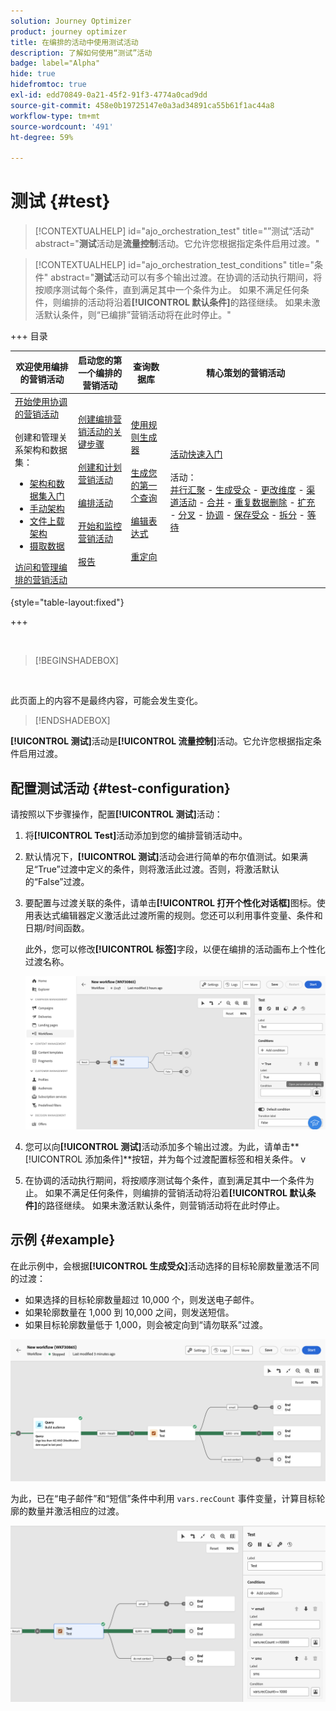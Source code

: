 ```yaml
---
solution: Journey Optimizer
product: journey optimizer
title: 在编排的活动中使用测试活动
description: 了解如何使用“测试”活动
badge: label="Alpha"
hide: true
hidefromtoc: true
exl-id: edd70849-0a21-45f2-91f3-4774a0cad9dd
source-git-commit: 458e0b19725147e0a3ad34891ca55b61f1ac44a8
workflow-type: tm+mt
source-wordcount: '491'
ht-degree: 59%

---
```


# 测试 {#test}

>[!CONTEXTUALHELP]
>id="ajo_orchestration_test"
>title="”测试“活动"
>abstract="**测试**&#x200B;活动是&#x200B;**流量控制**&#x200B;活动。它允许您根据指定条件启用过渡。"

>[!CONTEXTUALHELP]
>id="ajo_orchestration_test_conditions"
>title="条件"
>abstract="**测试**&#x200B;活动可以有多个输出过渡。在协调的活动执行期间，将按顺序测试每个条件，直到满足其中一个条件为止。 如果不满足任何条件，则编排的活动将沿着&#x200B;**[!UICONTROL 默认条件]**&#x200B;的路径继续。 如果未激活默认条件，则“已编排”营销活动将在此时停止。"

+++ 目录

| 欢迎使用编排的营销活动 | 启动您的第一个编排的营销活动 | 查询数据库 | 精心策划的营销活动 |
|---|---|---|---|
| [开始使用协调的营销活动](../gs-orchestrated-campaigns.md)<br/><br/>创建和管理关系架构和数据集：</br> <ul><li>[架构和数据集入门](../gs-schemas.md)</li><li>[手动架构](../manual-schema.md)</li><li>[文件上载架构](../file-upload-schema.md)</li><li>[摄取数据](../ingest-data.md)</li></ul>[访问和管理编排的营销活动](../access-manage-orchestrated-campaigns.md) | [创建编排营销活动的关键步骤](../gs-campaign-creation.md)<br/><br/>[创建和计划营销活动](../create-orchestrated-campaign.md)<br/><br/>[编排活动](../orchestrate-activities.md)<br/><br/>[开始和监控营销活动](../start-monitor-campaigns.md)<br/><br/>[报告](../reporting-campaigns.md) | [使用规则生成器](../orchestrated-rule-builder.md)<br/><br/>[生成您的第一个查询](../build-query.md)<br/><br/>[编辑表达式](../edit-expressions.md)<br/><br/>[重定向](../retarget.md) | [活动快速入门](about-activities.md)<br/><br/>活动：<br/>[并行汇聚](and-join.md) - [生成受众](build-audience.md) - [更改维度](change-dimension.md) - [渠道活动](channels.md) - [合并](combine.md) - [重复数据删除](deduplication.md) - [扩充](enrichment.md) - [分叉](fork.md) - [协调](reconciliation.md) - [保存受众](save-audience.md) - [拆分](split.md) - [等待](wait.md) |

{style="table-layout:fixed"}

+++

<br/>

>[!BEGINSHADEBOX]

</br>

此页面上的内容不是最终内容，可能会发生变化。

>[!ENDSHADEBOX]

**[!UICONTROL 测试]**&#x200B;活动是&#x200B;**[!UICONTROL 流量控制]**&#x200B;活动。它允许您根据指定条件启用过渡。

## 配置测试活动 {#test-configuration}

请按照以下步骤操作，配置&#x200B;**[!UICONTROL 测试]**&#x200B;活动：

1. 将&#x200B;**[!UICONTROL Test]**&#x200B;活动添加到您的编排营销活动中。

1. 默认情况下，**[!UICONTROL 测试]**&#x200B;活动会进行简单的布尔值测试。如果满足“True”过渡中定义的条件，则将激活此过渡。否则，将激活默认的“False”过渡。

1. 要配置与过渡关联的条件，请单击&#x200B;**[!UICONTROL 打开个性化对话框]**&#x200B;图标。使用表达式编辑器定义激活此过渡所需的规则。您还可以利用事件变量、条件和日期/时间函数。

   此外，您可以修改&#x200B;**[!UICONTROL 标签]**&#x200B;字段，以便在编排的活动画布上个性化过渡名称。

   ![](../assets/workflow-test-default.png)

1. 您可以向&#x200B;**[!UICONTROL 测试]**&#x200B;活动添加多个输出过渡。为此，请单击&#x200B;**[!UICONTROL 添加条件]**按钮，并为每个过渡配置标签和相关条件。
v
1. 在协调的活动执行期间，将按顺序测试每个条件，直到满足其中一个条件为止。 如果不满足任何条件，则编排的营销活动将沿着&#x200B;**[!UICONTROL 默认条件]**&#x200B;的路径继续。 如果未激活默认条件，则营销活动将在此时停止。

## 示例 {#example}

在此示例中，会根据&#x200B;**[!UICONTROL 生成受众]**&#x200B;活动选择的目标轮廓数量激活不同的过渡：

* 如果选择的目标轮廓数量超过 10,000 个，则发送电子邮件。
* 如果轮廓数量在 1,000 到 10,000 之间，则发送短信。
* 如果目标轮廓数量低于 1,000，则会被定向到“请勿联系”过渡。

![](../assets/workflow-test-example.png)

为此，已在“电子邮件”和“短信”条件中利用 `vars.recCount` 事件变量，计算目标轮廓的数量并激活相应的过渡。

![](../assets/workflow-test-example-config.png)
